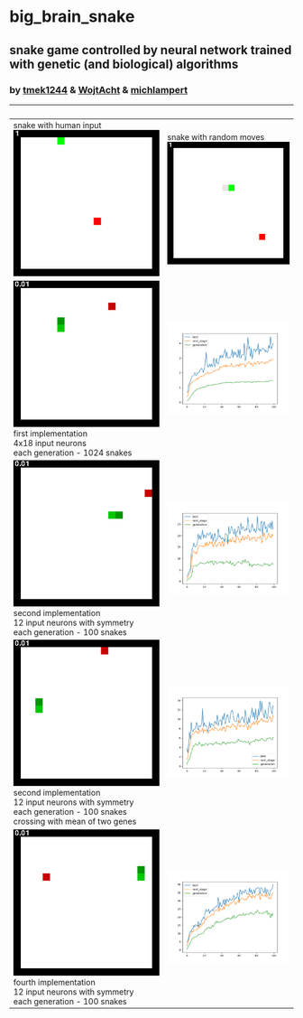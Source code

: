 # big_brain_snake

## snake game controlled by neural network trained with genetic (and biological) algorithms

### by [tmek1244](http://github.com/tmek1244) & [WojtAcht](http://github.com/WojtAcht) & [michlampert](http://github.com/michlampert)

| <img width="1000px"> | <img width="1000px"> |
| -- | -- |
| snake with human input <br/> ![rys](demos/demo.gif) | snake with random moves <br/> ![rys](demos/demo1.gif) |
| ![rys](demos/demo_first_implementation.gif) <br/> first implementation <br/> 4x18 input neurons <br/> each generation - 1024 snakes| ![rys](logs/logs_1.png)|
| ![rys](demos/demo_second_implementation.gif) <br/> second implementation <br/> 12 input neurons with symmetry <br/> each generation - 100 snakes | ![rys](logs/logs_6.png)|
| ![rys](demos/demo_third_implementation.gif) <br/> second implementation <br/> 12 input neurons with symmetry <br/> each generation - 100 snakes <br/> crossing with mean of two genes| ![rys](logs/logs_5.png)|
| ![rys](demos/demo_fourth_implementation.gif) <br/> fourth implementation <br/> 12 input neurons with symmetry <br/> each generation - 100 snakes | ![rys](logs/logs_7.png)|
